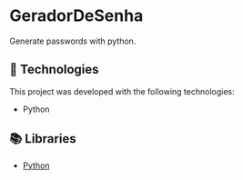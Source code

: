 # GeradorDeSenha
Generate passwords with python.

## 🚀 Technologies
This project was developed with the following technologies:
* Python

## 📚 Libraries
* [Python](https://docs.python.org/3/)
